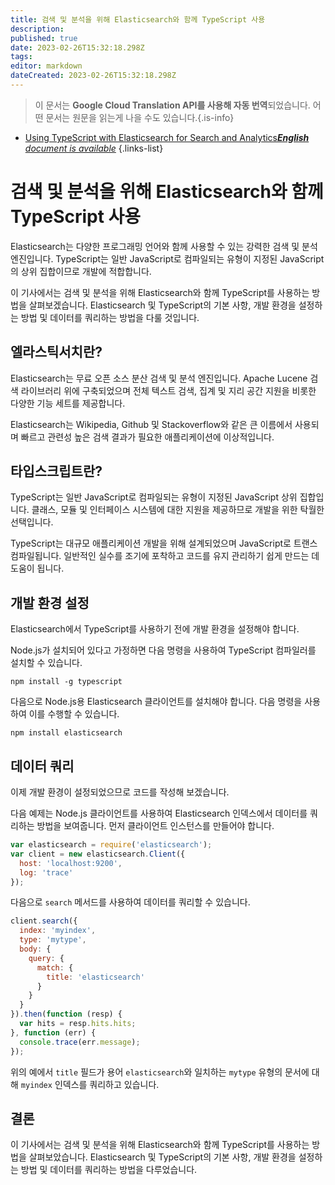 ```yaml
---
title: 검색 및 분석을 위해 Elasticsearch와 함께 TypeScript 사용
description: 
published: true
date: 2023-02-26T15:32:18.298Z
tags: 
editor: markdown
dateCreated: 2023-02-26T15:32:18.298Z
---
```


> 이 문서는 **Google Cloud Translation API를 사용해 자동 번역**되었습니다.
어떤 문서는 원문을 읽는게 나을 수도 있습니다.{.is-info}



- [Using TypeScript with Elasticsearch for Search and Analytics***English** document is available*](/en/Knowledge-base/TypeScript/using-typescript-with-elasticsearch-for-search-and-analytics)
{.links-list}


# 검색 및 분석을 위해 Elasticsearch와 함께 TypeScript 사용

Elasticsearch는 다양한 프로그래밍 언어와 함께 사용할 수 있는 강력한 검색 및 분석 엔진입니다. TypeScript는 일반 JavaScript로 컴파일되는 유형이 지정된 JavaScript의 상위 집합이므로 개발에 적합합니다.

이 기사에서는 검색 및 분석을 위해 Elasticsearch와 함께 TypeScript를 사용하는 방법을 살펴보겠습니다. Elasticsearch 및 TypeScript의 기본 사항, 개발 환경을 설정하는 방법 및 데이터를 쿼리하는 방법을 다룰 것입니다.

## 엘라스틱서치란?

Elasticsearch는 무료 오픈 소스 분산 검색 및 분석 엔진입니다. Apache Lucene 검색 라이브러리 위에 구축되었으며 전체 텍스트 검색, 집계 및 지리 공간 지원을 비롯한 다양한 기능 세트를 제공합니다.

Elasticsearch는 Wikipedia, Github 및 Stackoverflow와 같은 큰 이름에서 사용되며 빠르고 관련성 높은 검색 결과가 필요한 애플리케이션에 이상적입니다.

## 타입스크립트란?

TypeScript는 일반 JavaScript로 컴파일되는 유형이 지정된 JavaScript 상위 집합입니다. 클래스, 모듈 및 인터페이스 시스템에 대한 지원을 제공하므로 개발을 위한 탁월한 선택입니다.

TypeScript는 대규모 애플리케이션 개발을 위해 설계되었으며 JavaScript로 트랜스컴파일됩니다. 일반적인 실수를 조기에 포착하고 코드를 유지 관리하기 쉽게 만드는 데 도움이 됩니다.

## 개발 환경 설정

Elasticsearch에서 TypeScript를 사용하기 전에 개발 환경을 설정해야 합니다.

Node.js가 설치되어 있다고 가정하면 다음 명령을 사용하여 TypeScript 컴파일러를 설치할 수 있습니다.

```
npm install -g typescript
```

다음으로 Node.js용 Elasticsearch 클라이언트를 설치해야 합니다. 다음 명령을 사용하여 이를 수행할 수 있습니다.

```
npm install elasticsearch
```

## 데이터 쿼리

이제 개발 환경이 설정되었으므로 코드를 작성해 보겠습니다.

다음 예제는 Node.js 클라이언트를 사용하여 Elasticsearch 인덱스에서 데이터를 쿼리하는 방법을 보여줍니다. 먼저 클라이언트 인스턴스를 만들어야 합니다.

```javascript
var elasticsearch = require('elasticsearch');
var client = new elasticsearch.Client({
  host: 'localhost:9200',
  log: 'trace'
});
```

다음으로 `search` 메서드를 사용하여 데이터를 쿼리할 수 있습니다.

```javascript
client.search({
  index: 'myindex',
  type: 'mytype',
  body: {
    query: {
      match: {
        title: 'elasticsearch'
      }
    }
  }
}).then(function (resp) {
  var hits = resp.hits.hits;
}, function (err) {
  console.trace(err.message);
});
```

위의 예에서 `title` 필드가 용어 `elasticsearch`와 일치하는 `mytype` 유형의 문서에 대해 `myindex` 인덱스를 쿼리하고 있습니다.

## 결론

이 기사에서는 검색 및 분석을 위해 Elasticsearch와 함께 TypeScript를 사용하는 방법을 살펴보았습니다. Elasticsearch 및 TypeScript의 기본 사항, 개발 환경을 설정하는 방법 및 데이터를 쿼리하는 방법을 다루었습니다.